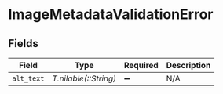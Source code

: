 # ImageMetadataValidationError


## Fields

| Field                 | Type                  | Required              | Description           |
| --------------------- | --------------------- | --------------------- | --------------------- |
| `alt_text`            | *T.nilable(::String)* | :heavy_minus_sign:    | N/A                   |